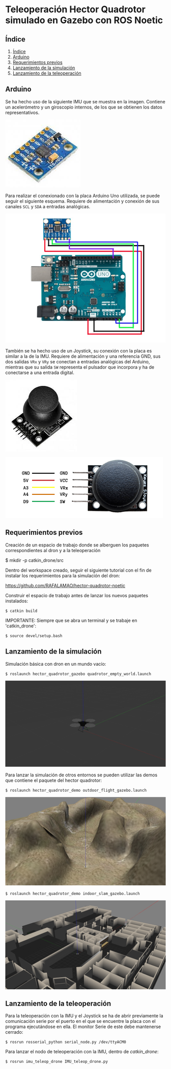 # Teleoperación Hector Quadrotor simulado en Gazebo con ROS Noetic

## Índice
1. [Índice](#índice)
2. [Arduino](#conexión-arduino)
3. [Requerimientos previos](#requerimientos-previos)
4. [Lanzamiento de la simulación](#lanzamiento-de-la-simulación )
5. [Lanzamiento de la teleoperación](#lanzamiento-de-la-teleoperación)

## Arduino

Se ha hecho uso de la siguiente IMU que se muestra en la imagen. Contiene un acelerómetro y un giroscopio internos, de los que se obtienen los datos representativos. 

![MPU-6050 GY-521](https://github.com/paablomrtinez/drone_arduino_teleop/blob/main/Assets/IMU.jpeg)

Para realizar el conexionado con la placa Arduino Uno utilizada, se puede seguir el siguiente esquema. Requiere de alimentación y conexión de sus canales `SCL`  y `SDA` a entradas analógicas.  

![Cableado para la conexión entre la IMU y la placa Arduino UNO](https://github.com/paablomrtinez/drone_arduino_teleop/blob/main/Assets/conexion_IMU_Arduino.jpeg)

También se ha hecho uso de un Joystick, su conexión con la placa es similar a la de la IMU. Requiere de alimentación y una referencia GND, sus dos salidas `VRx` y `VRy` se conectan a entradas analógicas del Arduino, mientras que su salida `SW` representa el pulsador que incorpora y ha de conectarse a una entrada digital. 

![Joystick](https://github.com/paablomrtinez/drone_arduino_teleop/blob/main/Assets/joystick.jpeg)

![Conexion Joystick](https://github.com/paablomrtinez/drone_arduino_teleop/blob/main/Assets/conexiones_joy.png)

## Requerimientos previos 

Creación de un espacio de trabajo donde se alberguen los paquetes correspondientes al dron y a la teleoperación

  $ mkdir -p catkin_drone/src
  
Dentro del workspace creado, seguir el siguiente tutorial con el fin de instalar los requerimientos para la simulación del dron:

  https://github.com/RAFALAMAO/hector-quadrotor-noetic
  
Construir el espacio de trabajo antes de lanzar los nuevos paquetes instalados:
	
	$ catkin build 
  
IMPORTANTE: Siempre que se abra un terminal y se trabaje en 'catkin_drone':

	$ source devel/setup.bash
  
## Lanzamiento de la simulación 

Simulación básica con dron en un mundo vacío:

	$ roslaunch hector_quadrotor_gazebo quadrotor_empty_world.launch
	
![Mundo vacio Gazebo](https://github.com/paablomrtinez/drone_arduino_teleop/blob/main/Assets/Empty.png)	
	
Para lanzar la simulación de otros entornos se pueden utilizar las demos que contiene el paquete del hector quadrotor:

	$ roslaunch hector_quadrotor_demo outdoor_flight_gazebo.launch
	
![Mundo exterior Gazebo](https://github.com/paablomrtinez/drone_arduino_teleop/blob/main/Assets/Outdoor_gazebo.png)

	$ roslaunch hector_quadrotor_demo indoor_slam_gazebo.launch 
	
![Mundo interior Gazebo](https://github.com/paablomrtinez/drone_arduino_teleop/blob/main/Assets/Indoor_gazebo.png)

## Lanzamiento de la teleoperación 

Para la teleoperación con la IMU y el Joystick se ha de abrir previamente la comunicación serie por el puerto en el que se encuentre la placa con el programa ejecutándose en ella. El monitor Serie de este debe mantenerse cerrado: 

	$ rosrun rosserial_python serial_node.py /dev/ttyACM0

Para lanzar el nodo de teleoperación con la IMU, dentro de *catkin_drone*:

	$ rosrun imu_teleop_drone IMU_teleop_drone.py 
  

